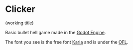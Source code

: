 # Clicker
(working title)

Basic bullet hell game made in the [Godot Engine](https://godotengine.org).

The font you see is the free font
[Karla](https://fonts.google.com/specimen/Karla) and is under the [OFL](OFL.txt).
